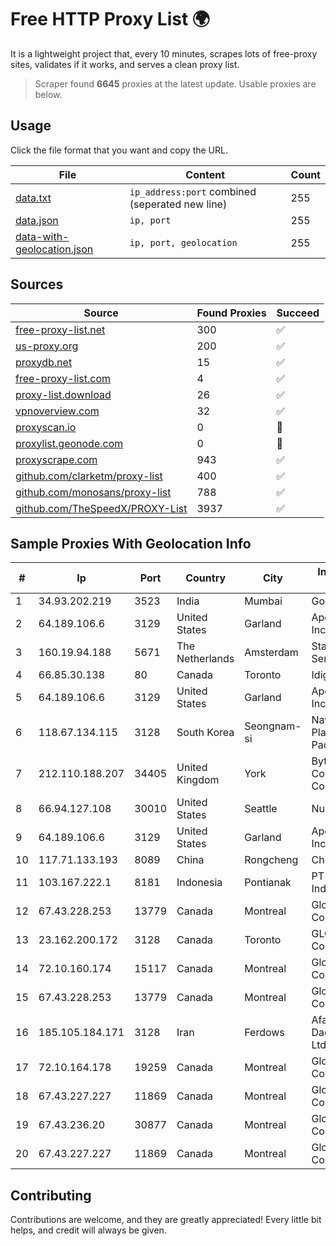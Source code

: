 
# Free HTTP Proxy List 🌍

It is a lightweight project that, every 10 minutes, scrapes lots of free-proxy sites, validates if it works, and serves a clean proxy list.


> Scraper found **6645** proxies at the latest update. Usable proxies are below.

## Usage

Click the file format that you want and copy the URL.


|File|Content|Count|
|----|-------|-----|
|[data.txt](https://raw.githubusercontent.com/themiralay/Proxy-List-World/master/data.txt)|`ip_address:port` combined (seperated new line)|255|
|[data.json](https://raw.githubusercontent.com/themiralay/Proxy-List-World/master/data.json)|`ip, port`|255|
|[data-with-geolocation.json](https://raw.githubusercontent.com/themiralay/Proxy-List-World/master/data-with-geolocation.json)|`ip, port, geolocation`|255|

## Sources

|Source|Found Proxies|Succeed|
|------|-------------|-------|
|[free-proxy-list.net](https://free-proxy-list.net)|300|✅|
|[us-proxy.org](https://www.us-proxy.org)|200|✅|
|[proxydb.net](http://proxydb.net)|15|✅|
|[free-proxy-list.com](https://free-proxy-list.com/?page=&port=&type%5B%5D=http&type%5B%5D=https&up_time=0&search=Search)|4|✅|
|[proxy-list.download](https://www.proxy-list.download/HTTP)|26|✅|
|[vpnoverview.com](https://vpnoverview.com/privacy/anonymous-browsing/free-proxy-servers)|32|✅|
|[proxyscan.io](https://www.proxyscan.io)|0|🚫|
|[proxylist.geonode.com](https://proxylist.geonode.com/api/proxy-list?limit=300&page=1&sort_by=lastChecked&sort_type=desc&protocols=http,https)|0|🚫|
|[proxyscrape.com](https://api.proxyscrape.com/v2/?request=displayproxies&protocol=http&timeout=10000&country=all&ssl=all&anonymity=all)|943|✅|
|[github.com/clarketm/proxy-list](https://raw.githubusercontent.com/clarketm/proxy-list/master/proxy-list-raw.txt)|400|✅|
|[github.com/monosans/proxy-list](https://raw.githubusercontent.com/monosans/proxy-list/main/proxies/http.txt)|788|✅|
|[github.com/TheSpeedX/PROXY-List](https://raw.githubusercontent.com/TheSpeedX/PROXY-List/master/http.txt)|3937|✅|


## Sample Proxies With Geolocation Info

|#|Ip|Port|Country|City|Internet Service Provider|
|-|--|----|-------|----|-------------------------|
|1|34.93.202.219|3523|India|Mumbai|Google LLC|
|2|64.189.106.6|3129|United States|Garland|Apogee Telecom Inc.|
|3|160.19.94.188|5671|The Netherlands|Amsterdam|Stallion Network Services Limited|
|4|66.85.30.138|80|Canada|Toronto|Idigital Internet Inc.|
|5|64.189.106.6|3129|United States|Garland|Apogee Telecom Inc.|
|6|118.67.134.115|3128|South Korea|Seongnam-si|Naver Business Platform Asia Pacific Pte. Ltd.|
|7|212.110.188.207|34405|United Kingdom|York|Bytemark Computer Consulting Ltd /19|
|8|66.94.127.108|30010|United States|Seattle|Nubes, LLC|
|9|64.189.106.6|3129|United States|Garland|Apogee Telecom Inc.|
|10|117.71.133.193|8089|China|Rongcheng|Chinanet|
|11|103.167.222.1|8181|Indonesia|Pontianak|PT Jaringan Cepat Indonesia|
|12|67.43.228.253|13779|Canada|Montreal|GloboTech Communications|
|13|23.162.200.172|3128|Canada|Toronto|GLOBALTELEHOST Corp.|
|14|72.10.160.174|15117|Canada|Montreal|GloboTech Communications|
|15|67.43.228.253|13779|Canada|Montreal|GloboTech Communications|
|16|185.105.184.171|3128|Iran|Ferdows|Afagh Andish Dadeh Pardis Co. Ltd|
|17|72.10.164.178|19259|Canada|Montreal|GloboTech Communications|
|18|67.43.227.227|11869|Canada|Montreal|GloboTech Communications|
|19|67.43.236.20|30877|Canada|Montreal|GloboTech Communications|
|20|67.43.227.227|11869|Canada|Montreal|GloboTech Communications|



## Contributing

Contributions are welcome, and they are greatly appreciated! Every
little bit helps, and credit will always be given.

